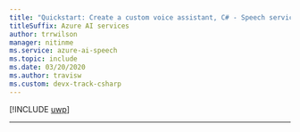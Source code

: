 ```yaml
---
title: "Quickstart: Create a custom voice assistant, C# - Speech service"
titleSuffix: Azure AI services
author: trrwilson
manager: nitinme
ms.service: azure-ai-speech
ms.topic: include
ms.date: 03/20/2020
ms.author: travisw
ms.custom: devx-track-csharp
---
```


[!INCLUDE [uwp](./uwp.md)]

***
